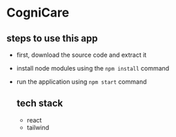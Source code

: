 # CogniCare

## steps to use this app
- first, download the source code and extract it
- install node modules using the ```npm install``` command
- run the application using ```npm start``` command

  ## tech stack
  - react
  - tailwind
